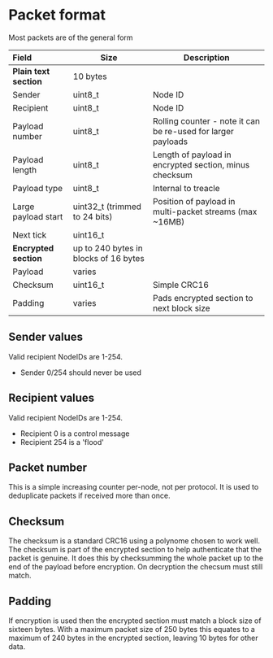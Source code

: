 # Packet format

Most packets are of the general form

| Field                  | Size                                  | Description                                                  |
| :--------------------- | ------------------------------------- | ------------------------------------------------------------ |
| **Plain text section** | 10 bytes                              |                                                              |
| Sender                 | uint8_t                               | Node ID                                                      |
| Recipient              | uint8_t                               | Node ID                                                      |
| Payload number         | uint8_t                               | Rolling counter - note it can be re-used for larger payloads |
| Payload length         | uint8_t                               | Length of payload in encrypted section, minus checksum       |
| Payload type           | uint8_t                               | Internal to treacle                                          |
| Large payload start    | uint32_t (trimmed to 24 bits)         | Position of payload in multi-packet streams (max ~16MB)      |
| Next tick              | uint16_t                              |                                                              |
| **Encrypted section**  | up to 240 bytes in blocks of 16 bytes |                                                              |
| Payload                | varies                                |                                                              |
| Checksum               | uint16_t                              | Simple CRC16                                                 |
| Padding                | varies                                | Pads encrypted section to next block size                    |

## Sender values

Valid recipient NodeIDs are 1-254. 

- Sender 0/254 should never be used

## Recipient values

Valid recipient NodeIDs are 1-254. 

- Recipient 0 is a control message
- Recipient 254 is a 'flood'

## Packet number

This is a simple increasing counter per-node, not per protocol. It is used to deduplicate packets if received more than once.

## Checksum

The checksum is a standard CRC16 using a polynome chosen to work well. The checksum is part of the encrypted section to help authenticate that the packet is genuine. It does this by checksumming the whole packet up to the end of the payload before encryption. On decryption the checsum must still match.

## Padding

If encryption is used then the encrypted section must match a block size of sixteen bytes. With a maximum packet size of 250 bytes this equates to a maximum of 240 bytes in the encrypted section, leaving 10 bytes for other data.